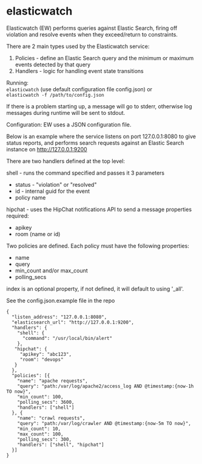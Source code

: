 elasticwatch
==
Elasticwatch (EW) performs queries against Elastic Search, firing off violation and resolve events when they exceed/return to constraints.

There are 2 main types used by the Elasticwatch service:
  1. Policies - define an Elastic Search query and the minimum or maximum events detected by that query
  2. Handlers - logic for handling event state transitions


Running:  
  `elasticwatch`   (use default configuration file config.json)
  or  
  `elasticwatch -f /path/to/config.json`

  If there is a problem starting up, a message will go to stderr, otherwise log messages during runtime will be sent to stdout.

Configuration:
  EW uses a JSON configuration file.  

  Below is an example where the service listens on port 127.0.0.1:8080 to give status reports, and performs search requests against an Elastic Search instance on http://127.0.0.1:9200

  There are two handlers defined at the top level:  

  shell - runs the command specified and passes it 3 parameters
  * status - "violation" or "resolved"
  * id - internal guid for the event
  * policy name


  hipchat - uses the HipChat notifications API to send a message
  properties required:
  * apikey  
  * room (name or id)  


  Two policies are defined.  Each policy must have the following properties:
  * name  
  * query  
  * min_count and/or max_count  
  * polling_secs  


  index is an optional property, if not defined, it will default to using '_all'.

See the config.json.example file in the repo
```
{
  "listen_address": "127.0.0.1:8080",
  "elasticsearch_url": "http://127.0.0.1:9200",
  "handlers": {
    "shell": {
      "command": "/usr/local/bin/alert"
    },
   "hipchat": {
     "apikey": "abc123",
     "room": "devops"
   }
  },
  "policies": [{
    "name": "apache requests",
    "query": "path:/var/log/apache2/access_log AND @timestamp:{now-1h TO now}",
    "min_count": 100,
    "polling_secs": 3600,
    "handlers": ["shell"]
  }, {
    "name": "crawl requests",
    "query": "path:/var/log/crawler AND @timestamp:{now-5m TO now}",
    "min_count": 10,
    "max_count": 100,
    "polling_secs": 300,
    "handlers": ["shell", "hipchat"]
  }]
}
```
